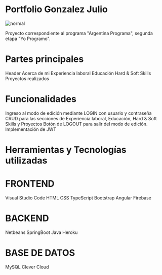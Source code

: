# Portfolio Gonzalez Julio

![normal](https://user-images.githubusercontent.com/34406115/187593753-23c076a4-c4dd-46f6-9046-f0d62e826e2e.png)

Proyecto correspondiente al programa "Argentina Programa", segunda etapa "Yo Programo".

# Partes principales
Header
Acerca de mi
Experiencia laboral
Educación
Hard & Soft Skills
Proyectos realizados

# Funcionalidades
Ingreso al modo de edición mediante LOGIN con usuario y contraseña
CRUD para las secciones de Experiencia laboral, Educación, Hard & Soft Skills y Proyectos
Botón de LOGOUT para salir del modo de edición.
Implementación de JWT

# Herramientas y Tecnologías utilizadas

# FRONTEND
Visual Studio Code
HTML
CSS
TypeScript
Bootstrap
Angular
Firebase

# BACKEND
Netbeans
SpringBoot
Java
Heroku

# BASE DE DATOS
MySQL
Clever Cloud
